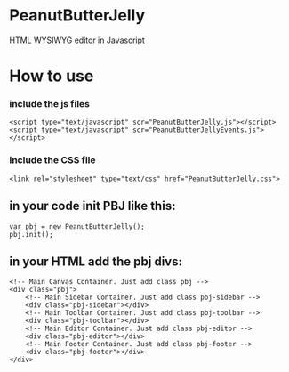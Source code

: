 PeanutButterJelly
=================

HTML WYSIWYG editor in Javascript

# How to use

### include the js files
	<script type="text/javascript" scr="PeanutButterJelly.js"></script>
	<script type="text/javascript" scr="PeanutButterJellyEvents.js"></script>

### include the CSS file
	<link rel="stylesheet" type="text/css" href="PeanutButterJelly.css">
	
## in your code init PBJ like this:	

	var pbj = new PeanutButterJelly();
	pbj.init();
	
## in your HTML add the pbj divs:

	<!-- Main Canvas Container. Just add class pbj -->
	<div class="pbj">
		<!-- Main Sidebar Container. Just add class pbj-sidebar -->
		<div class="pbj-sidebar"></div>
		<!-- Main Toolbar Container. Just add class pbj-toolbar -->
		<div class="pbj-toolbar"></div>
		<!-- Main Editor Container. Just add class pbj-editor -->
		<div class="pbj-editor"></div>
		<!-- Main Footer Container. Just add class pbj-footer -->
		<div class="pbj-footer"></div>
	</div>
	
	

